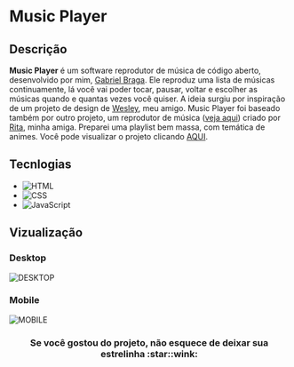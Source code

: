 # Music Player

## Descrição
**Music Player** é um software reprodutor de música de código aberto, desenvolvido por mim, [Gabriel Braga](https://github.com/F-Gabriel-Braga).
Ele reproduz uma lista de músicas continuamente, lá você vai poder tocar, pausar, voltar e escolher as músicas quando e quantas vezes você quiser.
A ideia surgiu por inspiração de um projeto de design de [Wesley](https://github.com/w-nobre), meu amigo.
Music Player foi baseado também por outro projeto, um reprodutor de música ([veja aqui](https://github.com/Rfontt/PlayerMusic)) criado por [Rita](https://github.com/Rfontt), minha amiga.
Preparei uma playlist bem massa, com temática de animes.
Você pode visualizar o projeto clicando [AQUI](https://f-gabriel-braga.github.io/music-player/).

## Tecnlogias
* ![HTML](https://img.shields.io/badge/HTML%205-orange?style=for-the-badge&logo=html5&logoColor=white)
* ![CSS](https://img.shields.io/badge/CSS%203-blue?style=for-the-badge&logo=css3&logoColor=white)
* ![JavaScript](https://img.shields.io/badge/JavaScript-yellow?style=for-the-badge&logo=javascript&logoColor=white)

## Vizualização
### Desktop
![DESKTOP](https://user-images.githubusercontent.com/66652642/112733247-83068c00-8f1d-11eb-8296-996075fdd45a.jpg)

### Mobile
![MOBILE](https://user-images.githubusercontent.com/66652642/112733260-9580c580-8f1d-11eb-8f96-9f3dd3690a64.jpg)

<h3 align=center>Se você gostou do projeto, não esquece de deixar sua estrelinha :star::wink:</h3>
